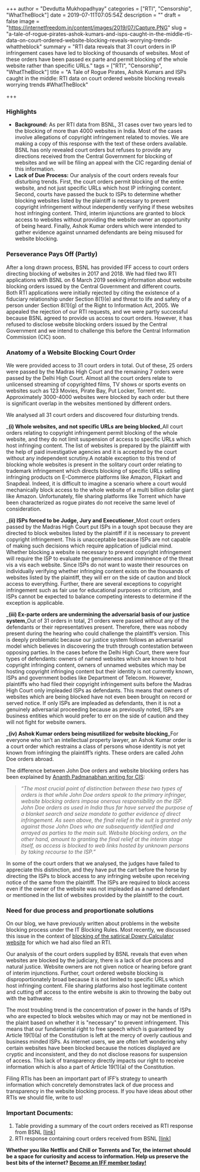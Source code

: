 +++
author = "Devdutta Mukhopadhyay"
categories = ["RTI", "Censorship", "WhatTheBlock"]
date = 2019-07-11T07:05:54Z
description = ""
draft = false
image = "https://internetfreedom.in/content/images/2019/07/Capture.PNG"
slug = "a-tale-of-rogue-pirates-ashok-kumars-and-isps-caught-in-the-middle-rti-data-on-court-ordered-website-blocking-reveals-worrying-trends-whattheblock"
summary = "RTI data reveals that 31 court orders in IP infringement cases have led to blocking of thousands of websites. Most of these orders have been passed ex parte and permit blocking of the whole website rather than specific URLs."
tags = ["RTI", "Censorship", "WhatTheBlock"]
title = "A Tale of Rogue Pirates, Ashok Kumars and ISPs caught in the middle: RTI data on court ordered website blocking reveals worrying trends  #WhatTheBlock"

+++


### Highlights

* ****Background**:** As per RTI data from BSNL, 31 cases over two years led to the blocking of more than 4000 websites in India. Most of the cases involve allegations of copyright infringement related to movies. We are making a copy of this response with the text of these orders available. BSNL has only revealed court orders but refuses to provide any directions received from the Central Government for blocking of websites and we will be filing an appeal with the CIC regarding denial of this information.
* **Lack of Due Process:** Our analysis of the court orders reveals four disturbing trends. First, the court orders permit blocking of the entire website, and not just specific URLs which host IP infringing content. Second, courts have passed the buck to ISPs to determine whether blocking websites listed by the plaintiff is necessary to prevent copyright infringement without independently verifying if these websites host infringing content. Third, interim injunctions are granted to block access to websites without providing the website owner an opportunity of being heard. Finally, Ashok Kumar orders which were intended to gather evidence against unnamed defendants are being misused for website blocking.



### Perseverance Pays Off (Partly)

After a long drawn process, BSNL has provided IFF access to court orders directing blocking of websites in 2017 and 2018. We had filed two RTI applications with BSNL on 6 March 2019 seeking information about website blocking orders issued by the Central Government and different courts. Both RTI applications were initially rejected by citing the existence of a fiduciary relationship under Section 8(1)(e) and threat to life and safety of a person under Section 8(1)(g) of the Right to Information Act, 2005. We appealed the rejection of our RTI requests, and we were partly successful because BSNL agreed to provide us access to court orders. However, it has refused to disclose website blocking orders issued by the Central Government and we intend to challenge this before the Central Information Commission (CIC) soon.

### Anatomy of a Website Blocking Court Order

We were provided access to 31 court orders in total. Out of these, 25 orders were passed by the Madras High Court and the remaining 7 orders were passed by the Delhi High Court. Almost all the court orders relate to unlicensed streaming of copyrighted films, TV shows or sports events on websites such as 123 Movies, Pirate Bay, Put Locker, Torrent etc. Approximately 3000-4000 websites were blocked by each order but there is significant overlap in the websites mentioned by different orders.

We analysed all 31 court orders and discovered four disturbing trends.

_**(i) Whole websites, and not specific URLs are being blocked**_All court orders relating to copyright infringement permit blocking of the whole website, and they do not limit suspension of access to specific URLs which host infringing content. The list of websites is prepared by the plaintiff with the help of paid investigative agencies and it is accepted by the court without any independent scrutiny.A notable exception to this trend of blocking whole websites is present in the solitary court order relating to trademark infringement which directs blocking of specific URLs selling infringing products on E-Commerce platforms like Amazon, Flipkart and Snapdeal. Indeed, it is difficult to imagine a scenario where a court would mechanically block access to the whole website of a multi billion dollar giant like Amazon. Unfortunately, file sharing platforms like Torrent which have been characterized as rogue pirates do not receive the same level of consideration.

_**(ii) ISPs forced to be Judge, Jury and Executioner**_Most court orders passed by the Madras High Court put ISPs in a tough spot because they are directed to block websites listed by the plaintiff if it is necessary to prevent copyright infringement. This is unacceptable because ISPs are not capable of making such decisions which require application of judicial mind. Whether blocking a website is necessary to prevent copyright infringement will require the ISP to evaluate the genuineness and imminence of the threat vis a vis each website. Since ISPs do not want to waste their resources on individually verifying whether infringing content exists on the thousands of websites listed by the plaintiff, they will err on the side of caution and block access to everything.  Further, there are several exceptions to copyright infringement such as fair use for educational purposes or criticism, and ISPs cannot be expected to balance competing interests to determine if the exception is applicable.

_**(iii) Ex-parte orders are undermining the adversarial basis of our justice system**_Out of 31 orders in total, 21 orders were passed without any of the defendants or their representatives present. Therefore, there was nobody present during the hearing who could challenge the plaintiff’s version. This is deeply problematic because our justice system follows an adversarial model which believes in discovering the truth through contestation between opposing parties. In the cases before the Delhi High Court, there were four types of defendants: owners of  named websites which are known to host copyright infringing content, owners of unnamed websites which may be hosting copyright infringing content but their identity is not currently known, ISPs and government bodies like Department of Telecom. However, plaintiffs who had filed their copyright infringement suits before the Madras High Court only impleaded ISPs as defendants. This means that owners of websites which are being blocked have not even been brought on record or served notice. If only ISPs are impleaded as defendants, then it is not a genuinely adversarial proceeding because as previously noted, ISPs are business entities which would prefer to err on the side of caution and they will not fight for website owners.

_**(iv) Ashok Kumar orders being misutilized for website blocking**_For everyone who isn’t an intellectual property lawyer, an Ashok Kumar order is a court order which restrains a class of persons whose identity is not yet known from infringing the plaintiff’s rights. These orders are called John Doe orders abroad.

The difference between John Doe orders and website blocking orders has been explained by [Ananth Padmanabhan writing for CIS](https://cis-india.org/a2k/blogs/john-doe-orders-isp-blocking-websites-copyright-1):

> _“The most crucial point of distinction between these two types of orders is that while John Doe orders speak to the primary infringer, website blocking orders impose onerous responsibility on the ISP. John Doe orders as used in India thus far have served the purpose of a blanket search and seize mandate to gather evidence of direct infringement. As seen above, the final relief in the suit is granted only against those John Does who are subsequently identified and arrayed as parties to the main suit. Website blocking orders, on the other hand, amount to granting the final relief at the interim stage itself, as access is blocked to web links hosted by unknown persons by taking recourse to the ISP.”_

In some of the court orders that we analysed, the judges have failed to appreciate this distinction, and they have put the cart before the horse by directing the ISPs to block access to any infringing website upon receiving notice of the same from the plaintiff. The ISPs are required to block access even if the owner of the website was not impleaded as a named defendant or mentioned in the list of websites provided by the plaintiff to the court.

### Need for due process and proportionate solutions

On our blog, we have previously written about problems in the website blocking process under the IT Blocking Rules. Most recently, we discussed this issue in the context of [blocking of the satirical Dowry Calculator website](https://internetfreedom.in/blocking-of-satirical-dowry-calculator-website-prompts-us-to-take-action-whattheblock-savetheinternet/) for which we had also filed an RTI.

Our analysis of the court orders supplied by BSNL reveals that even when websites are blocked by the judiciary, there is a lack of due process and natural justice. Website owners are not given notice or hearing before grant of interim injunctions. Further, court ordered website blocking is disproportionately broad because it is not limited to specific URLs which host infringing content. File sharing platforms also host legitimate content and cutting off access to the entire website is akin to throwing the baby out with the bathwater.

The most troubling trend is the concentration of power in the hands of ISPs who are expected to block websites which may or may not be mentioned in the plaint based on whether it is "necessary" to prevent infringement. This means that our fundamental right to free speech which is guaranteed by Article 19(1)(a) of the Constitution is left at the mercy of overly cautious and business minded ISPs. As internet users, we are often left wondering why certain websites have been blocked because the notices displayed are cryptic and inconsistent, and they do not disclose reasons for suspension of access. This lack of transparency directly impacts our right to receive information which is also a part of Article 19(1)(a) of the Constitution.

Filing RTIs has been an important part of IFF’s strategy to unearth information which concretely demonstrates lack of due process and transparency in the website blocking process. If you have ideas about other RTIs we should file, write to us!

### Important Documents:

1. Table providing a summary of the court orders received as RTI response from BSNL [[link](https://drive.google.com/open?id=1UeVREmfxtyyHZ1DGAK99OEAsLYPbJLAd)]
2. RTI response containing court orders received from BSNL [[link](https://drive.google.com/open?id=1P-oilScq9usQhE4Xn3lUZOnuu2wwUL2g)]

**Whether you like Netflix and Chill or Torrents and Tor, the internet should be a space for curiosity and access to information. Help us preserve the best bits of the internet? [Become an IFF member today!](https://internetfreedom.in/donate/)**

